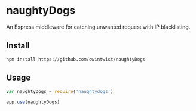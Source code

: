 # naughtyDogs

An Express middleware for catching unwanted request with IP blacklisting.


## Install

```npm install https://github.com/owintwist/naughtyDogs```

## Usage

```javascript
var naughtyDogs = require('naughtydogs')

app.use(naughtyDogs)
```
